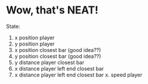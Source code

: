 # Wow, that's NEAT!

State:
1. x position player
2. y position player
3. x position closest bar (good idea??)
4. y position closest bar (good idea??)
5. y distance player closest bar
6. x distance player left end closest bar
6. x distance player left end closest bar
x. speed player
